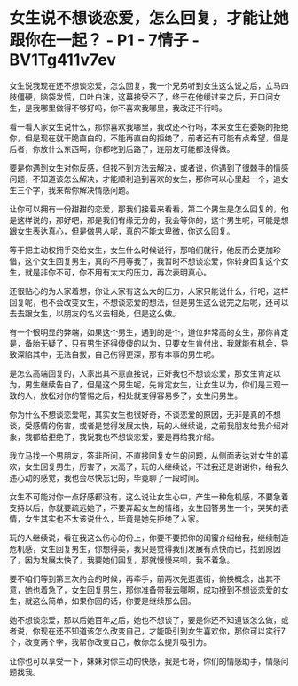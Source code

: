 # 女生说不想谈恋爱，怎么回复，才能让她跟你在一起？ - P1 - 7情子 - BV1Tg411v7ev

女生说我现在还不想谈恋爱，怎么回复，我一个兄弟听到女生这么说之后，立马四肢僵硬，脑袋发慌，口吐白沫，这幕接受不了，终于在他缓过来之后，开口问女生，是我哪里做得不够好吗，你不喜欢我哪里，我改还不行吗。

看一看人家女生说什么，那你喜欢我哪里，我改还不行吗，本来女生在委婉的拒绝你，但是现在就干脆直白的，不能再直白的拒绝了，前者还有可能有点希望，但是后者，你放什么东西啊，你都吃到后路了，连朋友可能都没得做。

要是你遇到女生对你反感，但找不到方法去解决，或者说，你遇到了很棘手的情感问题，不知道该怎么解决，才能顺利追到喜欢的女生，那你可以心里起一个，追女生三个字，我来帮你解决情感问题。

让你可以拥有一份甜甜的恋爱，那我们接着来看看，第二个男生是怎么回复的，他是这样说的，那好吧，那是我们有缘无分的，我会等你的，这个男生呢，可能是想跟女生表达真心，但是做男人呢，真的不能太卑微，你这么回复。

等于把主动权拥手交给女生，女生什么时候说行，那咱们就行，他反而会更加珍惜，这个女生回复男生，真的不用等我了，我暂时不想谈恋爱，你转身回复这个女生，就是非你不可，你不用有太大的压力，再次表明真心。

还很贴心的为人家着想，你让人家有这么大的压力，人家只能说什么，行吧，这样回复呢，也不会改变女生，不想谈恋爱的想法，但是男生这么说完之后呢，还可以去去跟女生，以朋友的名义去相处，但是这么做。

有一个很明显的弊端，如果这个男生，遇到的是个，道位非常高的女生，那你肯定是，备胎无疑了，只有男生还得傻傻的以为，只要女生肯付出，我就能有机会，导致深陷其中，无法自拔，自己伤得更深，那有本事的男生呢。

是怎么高端回复的，人家出其不意直接说，正好我也不想谈恋爱，那女生肯定以为，男生继续告白了，但是这个男生呢，先肯定女生，让女生以为，你们是三观一致的人，放松对你的警惕之后，相处就变得容易多了，女生问男生。

你为什么不想谈恋爱呢，其实女生也很好奇，不谈恋爱的原因，无非是真的不想谈，受感情的伤害，或者是觉得发展太快，玩的人继续说，之前我朋友给我介绍对象，我都给拒绝了，我说我也不想谈恋爱，要是再给我介绍。

我立马找一个男朋友，答非所问，不直接回复女生的问题，从侧面表达对女生的喜欢，女生回复男生，厉害了，太高了，玩的人继续说，不过我还是谢谢你，给我久违心动的感觉，我也会尽快忘记的，毕竟聊了一段时间。

女生不可能对你一点好感都没有，这么说让女生心中，产生一种危机感，不要急着支持以后，你就要疏远她了，不要弄起女生的情绪，女生回答男生一个，哭笑的表情，女生其实也不太该说什么，毕竟是她先拒绝了人家。

玩的人继续说，看在我这么伤心的份上，你要不要把你的闺蜜介绍给我，继续制造危机感，女生回复男生，你想得美，我只是觉得我们发展有点快而已，找到原因了，因为发展太快了，我要她们回复，那就慢慢来呗，我不着急。

要不咱们等到第三次约会的时候，再牵手，前两次先逛逛街，偷换概念，出其不意，她也着急了，女生回复男生，那你准备带我去哪啊，成功撩到不想谈恋爱的女生，就这么简单，如果你回的话，你要是继续那么回。

她不想谈恋爱，那以后她百年之后，她也不想谈了，要是你还不知道该怎么做，或者说，你现在还不知道该怎么改变自己，才能吸引到女生喜欢你，那你可以实行7个，改变两个字，我帮你改变自己，教你怎么提升吸引力。

让你也可以享受一下，妹妹对你主动的快感，我是七哥，你们的情感助手，情感问题找我。